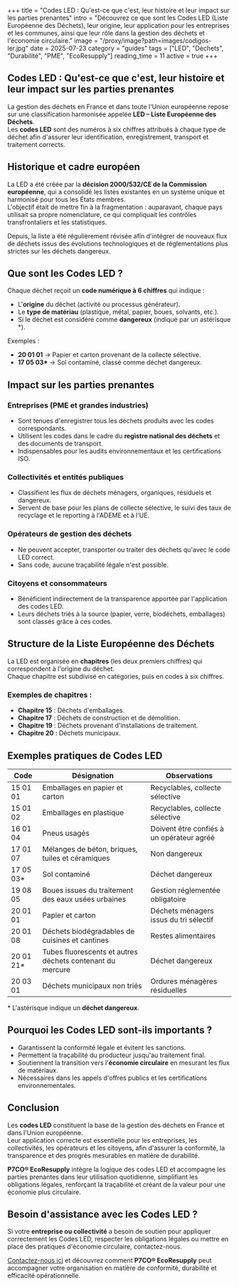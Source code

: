 +++
title = "Codes LED : Qu'est-ce que c'est, leur histoire et leur impact sur les parties prenantes"
intro = "Découvrez ce que sont les Codes LED (Liste Européenne des Déchets), leur origine, leur application pour les entreprises et les communes, ainsi que leur rôle dans la gestion des déchets et l'économie circulaire."
image = "/proxy/image?path=images/codigos-ler.jpg"
date = 2025-07-23
category = "guides"
tags = ["LED", "Déchets", "Durabilité", "PME", "EcoResupply"]
reading_time = 11
active = true
+++

## Codes LED : Qu'est-ce que c'est, leur histoire et leur impact sur les parties prenantes

La gestion des déchets en France et dans toute l'Union européenne repose sur une classification harmonisée appelée **LED – Liste Européenne des Déchets**.  
Les **codes LED** sont des numéros à six chiffres attribués à chaque type de déchet afin d'assurer leur identification, enregistrement, transport et traitement corrects.

## Historique et cadre européen

La LED a été créée par la **décision 2000/532/CE de la Commission européenne**, qui a consolidé les listes existantes en un système unique et harmonisé pour tous les États membres.  
L'objectif était de mettre fin à la fragmentation : auparavant, chaque pays utilisait sa propre nomenclature, ce qui compliquait les contrôles transfrontaliers et les statistiques.  

Depuis, la liste a été régulièrement révisée afin d'intégrer de nouveaux flux de déchets issus des évolutions technologiques et de réglementations plus strictes sur les déchets dangereux.

## Que sont les Codes LED ?

Chaque déchet reçoit un **code numérique à 6 chiffres** qui indique :

- L'**origine** du déchet (activité ou processus générateur).  
- Le **type de matériau** (plastique, métal, papier, boues, solvants, etc.).  
- Si le déchet est considéré comme **dangereux** (indiqué par un astérisque *).  

Exemples :  
- **20 01 01** → Papier et carton provenant de la collecte sélective.  
- **17 05 03\*** → Sol contaminé, classé comme déchet dangereux.  

## Impact sur les parties prenantes

### Entreprises (PME et grandes industries)  
- Sont tenues d'enregistrer tous les déchets produits avec les codes correspondants.  
- Utilisent les codes dans le cadre du **registre national des déchets** et des documents de transport.  
- Indispensables pour les audits environnementaux et les certifications ISO.  

### Collectivités et entités publiques  
- Classifient les flux de déchets ménagers, organiques, résiduels et dangereux.  
- Servent de base pour les plans de collecte sélective, le suivi des taux de recyclage et le reporting à l'ADEME et à l'UE.  

### Opérateurs de gestion des déchets  
- Ne peuvent accepter, transporter ou traiter des déchets qu'avec le code LED correct.  
- Sans code, aucune traçabilité légale n'est possible.  

### Citoyens et consommateurs  
- Bénéficient indirectement de la transparence apportée par l'application des codes LED.  
- Leurs déchets triés à la source (papier, verre, biodéchets, emballages) sont classés grâce à ces codes.  

## Structure de la Liste Européenne des Déchets

La LED est organisée en **chapitres** (les deux premiers chiffres) qui correspondent à l'origine du déchet.  
Chaque chapitre est subdivisé en catégories, puis en codes à six chiffres.  

### Exemples de chapitres :
- **Chapitre 15** : Déchets d'emballages.  
- **Chapitre 17** : Déchets de construction et de démolition.  
- **Chapitre 19** : Déchets provenant d'installations de traitement.  
- **Chapitre 20** : Déchets municipaux.  

## Exemples pratiques de Codes LED

| Code | Désignation | Observations |
|------|-------------|--------------|
| 15 01 01 | Emballages en papier et carton | Recyclables, collecte sélective |
| 15 01 02 | Emballages en plastique | Recyclables, collecte sélective |
| 16 01 04 | Pneus usagés | Doivent être confiés à un opérateur agréé |
| 17 01 07 | Mélanges de béton, briques, tuiles et céramiques | Non dangereux |
| 17 05 03* | Sol contaminé | Déchet dangereux |
| 19 08 05 | Boues issues du traitement des eaux usées urbaines | Gestion réglementée obligatoire |
| 20 01 01 | Papier et carton | Déchets ménagers issus du tri sélectif |
| 20 01 08 | Déchets biodégradables de cuisines et cantines | Restes alimentaires |
| 20 01 21* | Tubes fluorescents et autres déchets contenant du mercure | Déchet dangereux |
| 20 03 01 | Déchets municipaux non triés | Ordures ménagères résiduelles |

\* L'astérisque indique un **déchet dangereux**.

## Pourquoi les Codes LED sont-ils importants ?

- Garantissent la conformité légale et évitent les sanctions.  
- Permettent la traçabilité du producteur jusqu'au traitement final.  
- Soutiennent la transition vers l'**économie circulaire** en mesurant les flux de matériaux.  
- Nécessaires dans les appels d'offres publics et les certifications environnementales.  

## Conclusion

Les **codes LED** constituent la base de la gestion des déchets en France et dans l'Union européenne.  
Leur application correcte est essentielle pour les entreprises, les collectivités, les opérateurs et les citoyens, afin d'assurer la conformité, la transparence et des progrès mesurables en matière de durabilité.  

**P7CO® EcoResupply** intègre la logique des codes LED et accompagne les parties prenantes dans leur utilisation quotidienne, simplifiant les obligations légales, renforçant la traçabilité et créant de la valeur pour une économie plus circulaire.  

## Besoin d'assistance avec les Codes LED ?

Si votre **entreprise ou collectivité** a besoin de soutien pour appliquer correctement les Codes LED, respecter les obligations légales ou mettre en place des pratiques d'économie circulaire, contactez-nous.  

[Contactez-nous ici](/fr/home/contact) et découvrez comment **P7CO® EcoResupply** peut accompagner votre organisation en matière de conformité, durabilité et efficacité opérationnelle.
